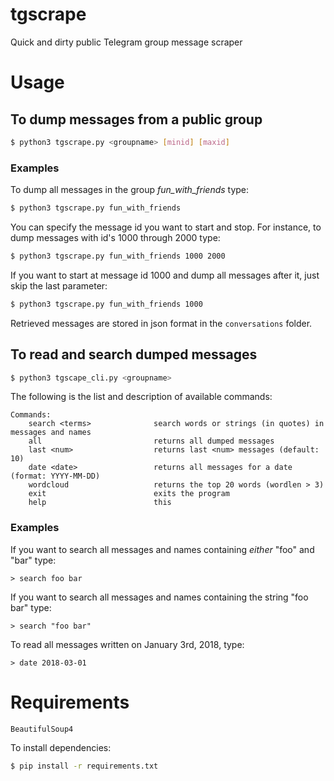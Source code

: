 # tgscrape
Quick and dirty public Telegram group message scraper

# Usage
## To dump messages from a public group
```bash
$ python3 tgscrape.py <groupname> [minid] [maxid]
```
### Examples
To dump all messages in the group _fun_with_friends_ type:
```bash
$ python3 tgscrape.py fun_with_friends
```
You can specify the message id you want to start and stop. For instance, to dump messages with id's 1000 through 2000 type:
```bash
$ python3 tgscrape.py fun_with_friends 1000 2000
```
If you want to start at message id 1000 and dump all messages after it, just skip the last parameter:
```bash
$ python3 tgscrape.py fun_with_friends 1000
```
Retrieved messages are stored in json format in the `conversations` folder.

## To read and search dumped messages
```bash
$ python3 tgscape_cli.py <groupname>
```

The following is the list and description of available commands:
```
Commands:
    search <terms>              search words or strings (in quotes) in messages and names
    all                         returns all dumped messages
    last <num>                  returns last <num> messages (default: 10)
    date <date>                 returns all messages for a date (format: YYYY-MM-DD)
    wordcloud                   returns the top 20 words (wordlen > 3)
    exit                        exits the program
    help                        this
```
### Examples
If you want to search all messages and names containing _either_ "foo" and "bar" type:
```
> search foo bar
```
If you want to search all messages and names containing the string "foo bar" type:
```
> search "foo bar"
```
To read all messages written on January 3rd, 2018, type:
```
> date 2018-03-01
```

# Requirements
```
BeautifulSoup4
```
To install dependencies:
```bash
$ pip install -r requirements.txt
```
